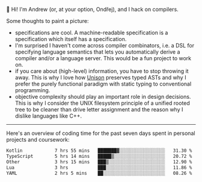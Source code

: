 :wave: Hi! I'm Andrew (or, at your option, Ondřej), and I hack on compilers. 

Some thoughts to paint a picture:
- specifications are cool. A machine-readable specification is a specification which itself has a specification.
- I'm surprised I haven't come across compiler combinators, i.e. a DSL for specifying language semantics that lets you automatically derive a compiler and/or a language server. This would be a fun project to work on.
- if you care about (high-level) information, you have to stop throwing it away. This is why I love how [Unison](https://github.com/unisonweb/unison) preserves typed ASTs and why I prefer the purely functional paradigm with static typing to conventional programming.
- objective complexity should play an important role in design decisions. This is why I consider the UNIX filesystem principle of a unified rooted tree to be cleaner than drive letter assignment and the reason why I dislike languages like C++.

---

Here's an overview of coding time for the past seven days spent in personal projects and coursework:
<!--START_SECTION:waka-->

```txt
Kotlin            7 hrs 55 mins   ███████▓░░░░░░░░░░░░░░░░░   31.30 %
TypeScript        5 hrs 14 mins   █████▒░░░░░░░░░░░░░░░░░░░   20.72 %
Other             3 hrs 15 mins   ███▒░░░░░░░░░░░░░░░░░░░░░   12.90 %
Lua               3 hrs           ███░░░░░░░░░░░░░░░░░░░░░░   11.86 %
YAML              2 hrs 5 mins    ██░░░░░░░░░░░░░░░░░░░░░░░   08.26 %
```

<!--END_SECTION:waka-->

<!--
**viluon/viluon** is a ✨ _special_ ✨ repository because its `README.md` (this file) appears on your GitHub profile.

Here are some ideas to get you started:

- 🔭 I’m currently working on ...
- 🌱 I’m currently learning ...
- 👯 I’m looking to collaborate on ...
- 🤔 I’m looking for help with ...
- 💬 Ask me about ...
- 📫 How to reach me: ...
- 😄 Pronouns: ...
- ⚡ Fun fact: ...
-->
